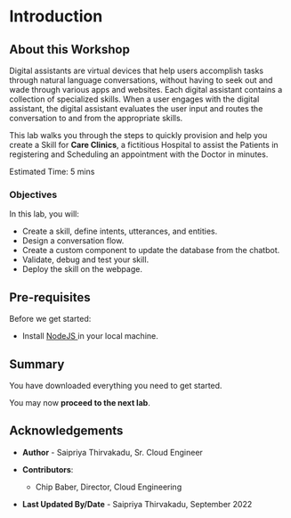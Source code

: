 # Introduction

## About this Workshop

Digital assistants are virtual devices that help users accomplish tasks through natural language conversations, without having to seek out and wade through various apps and websites. Each digital assistant contains a collection of specialized skills. When a user engages with the digital assistant, the digital assistant evaluates the user input and routes the conversation to and from the appropriate skills.

[](youtube:byXa6tIgyKY)

This lab walks you through the steps to quickly provision and help you create a Skill for **Care Clinics**, a fictitious Hospital to assist the Patients in registering and Scheduling an appointment with the Doctor in minutes. 

Estimated Time: 5 mins 

### Objectives

In this lab, you will:

- Create a skill, define intents, utterances, and entities.
- Design a conversation flow.
- Create a custom component to update the database from the chatbot.
- Validate, debug and test your skill.
- Deploy the skill on the webpage. 

## Pre-requisites 

Before we get started:

- Install <a href="https://nodejs.org/en/download/"> NodeJS </a> in your local machine.

## Summary

You have downloaded everything you need to get started. 

You may now **proceed to the next lab**.

## Acknowledgements

* **Author** - Saipriya Thirvakadu, Sr. Cloud Engineer
* **Contributors**:
    * Chip Baber, Director, Cloud Engineering

* **Last Updated By/Date** - Saipriya Thirvakadu, September 2022


